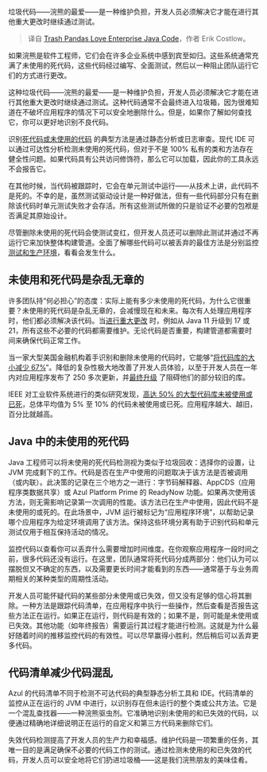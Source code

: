 
<!--
title: 垃圾熊猫喜欢企业Java代码
cover: ./cover.png
-->

垃圾代码——浣熊的最爱——是一种维护负担，开发人员必须解决它才能在进行其他重大更改时继续通过测试。

> 译自 [Trash Pandas Love Enterprise Java Code](https://thenewstack.io/trash-pandas-love-enterprise-java-code/)，作者 Erik Costlow。

如果浣熊是软件工程师，它们会在许多企业系统中感到宾至如归。这些系统通常充满了未使用的死代码，这些代码经过编写、全面测试，然后以一种阻止团队运行它们的方式进行更改。

这种垃圾代码——浣熊的最爱——是一种维护负担，开发人员必须解决它才能在进行其他重大更改时继续通过测试。这种代码通常不会最终进入垃圾箱，因为很难知道在不破坏应用程序的情况下可以安全地删除什么。但是，如果你了解如何查找它，你可以更好地识别不良代码。

识别[死代码或未使用的代码](https://thenewstack.io/what-architects-should-know-about-zombie-code/) 的典型方法是通过静态分析或日志审查。现代 IDE 可以通过可达性分析检测未使用的死代码，但对于不是 100% 私有的类和方法存在健全性问题。如果代码具有公共访问修饰符，那么它可以加载，因此你的工具永远不会报告它。

在其他时候，当代码被跟踪时，它会在单元测试中运行——从技术上讲，此代码不是死的。不幸的是，虽然测试驱动设计是一种好做法，但有一些代码部分只有在删除该代码时单元测试失败才会存活。所有这些测试所做的只是验证不必要的包袱是否满足其原始设计。

尽管删除未使用的死代码会使测试变红，但开发人员还可以删除此测试并通过不再运行它来加快整体构建管道。全面了解哪些代码可以被丢弃的最佳方法是分别监控[测试和生产环境](https://thenewstack.io/how-to-set-up-a-secure-test-environment-with-an-offsite-team/)，看看会发生什么。

## 未使用和死代码是杂乱无章的

许多团队持“何必担心”的态度：实际上能有多少未使用的死代码，为什么它很重要？未使用的死代码是杂乱无章的，会减慢现在和未来。每次有人处理应用程序时，他们都必须解决该代码。当[进行重大更改](https://thenewstack.io/java-22-making-java-more-attractive-for-ai-apps-workloads/) 时，例如从 Java 11 升级到 17 或 21，所有这些不必要的代码都需要维护。无论代码是否重要，构建管道都需要时间来确保代码正常工作。

当一家大型美国金融机构着手识别和删除未使用的代码时，它能够“[将代码库的大小减少 67%](https://developer.gs.com/blog/posts/importance-of-deleting-unused-code)”。降低的复杂性极大地改善了开发人员体验，以至于开发人员在一年内对应用程序发布了 250 多次更新，并[最终升级](https://thenewstack.io/we-can-have-nice-things-upgrading-to-java-21-is-worth-it/) 了阻碍他们的部分较旧的库。

IEEE 对工业软件系统进行的类似研究发现，[高达 50% 的大型代码库未被使用或已死](https://www.cs.wm.edu/~denys/pubs/TSE%2718-DeadCode.pdf)，总体平均值为 5% 至 10% 的代码未被使用或已死。应用程序越大、越旧，百分比就越高。

## Java 中的未使用的死代码

Java 工程师可以将未使用的死代码检测视为类似于垃圾回收：选择你的设置，让 JVM 完成剩下的工作。代码是否在生产中使用的问题取决于该方法是否被调用（或内联）。此决策的记录在三个地方之一进行：字节码解释器、AppCDS（应用程序类数据共享）或 Azul Platform Prime 的 ReadyNow 功能。如果再次使用该方法，则无需影响记录第一次调用的性能。该方法已在生产中使用，因此代码不是未使用的或死的。在此场景中，JVM 运行被标记为“应用程序环境”，以帮助记录哪个应用程序为给定环境调用了该方法。保持这些环境分离有助于识别代码和单元测试仅用于相互保持活动的情况。

监控代码以查看你可以丢弃什么需要增加时间维度。在你观察应用程序一段时间之前，很多代码还没有运行。在这里，团队通常将死代码分成两部分：他们认为可以摆脱但又不确定的东西，以及需要更长时间才能看到的东西——通常基于与业务周期相关的某种类型的周期性活动。

开发人员可能怀疑代码的某些部分未使用或已失效，但又没有足够的信心将其删除。一种方法是跟踪代码清单，在应用程序中执行一些操作，然后查看是否报告这些方法正在运行。如果正在运行，则代码是有效的；如果不是，则可能是未使用或已失效。其他功能（如年终报告）需要运行其过程才能进行检测。这就是为什么最好随着时间的推移监控代码的有效性。可以尽早赢得小胜利，然后稍后可以丢弃更多代码。

## 代码清单减少代码混乱

Azul 的代码清单不同于检测不可达代码的典型静态分析工具和 IDE。代码清单的监控从正在运行的 JVM 中进行，以识别存在但未运行的整个类或公共方法。它是一个混乱查找器——一种浣熊驱虫剂。它准确地识别未使用的和已失效的代码，以便通过精确地详细说明正在运行的自定义和第三方代码来删除它们。

失效代码检测提高了开发人员的生产力和幸福感。维护代码是一项繁重的任务，其唯一目的是满足确保不必要的代码工作的测试。通过检测未使用的和已失效的代码，开发人员可以安全地将它们扔进垃圾桶——这是我们浣熊朋友的美味佳肴。
